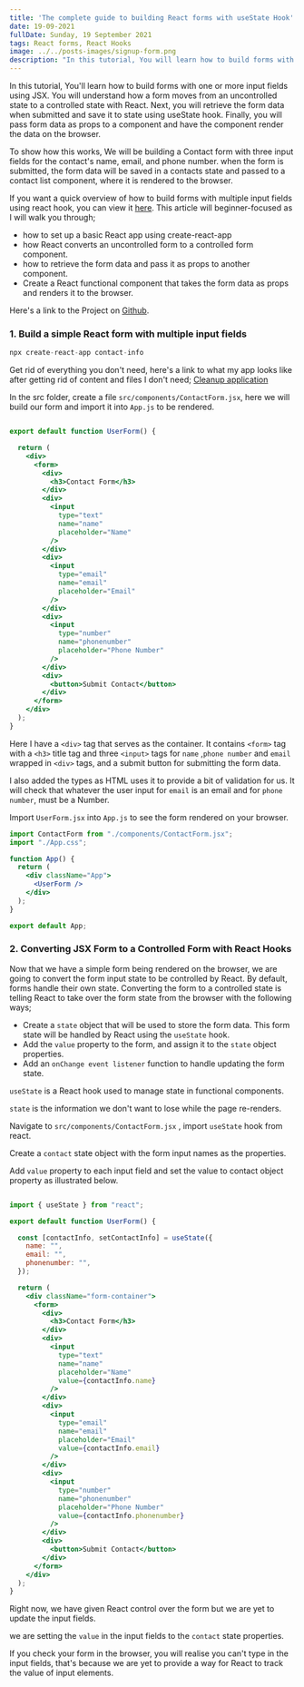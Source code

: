 ```yaml
---
title: 'The complete guide to building React forms with useState Hook'
date: 19-09-2021
fullDate: Sunday, 19 September 2021
tags: React forms, React Hooks
image: ../../posts-images/signup-form.png
description: "In this tutorial, You will learn how to build forms with one or more input fields using JSX. You will retrieve the form data when submitted and save it to state using useState hook."
---
```


In this tutorial, You'll learn how to build forms with one or more input fields using JSX. You will understand how a form moves from an uncontrolled state to a controlled state with React. 
Next, you will retrieve the form data when submitted and save it to state using useState hook. Finally, you will pass form data as props to a component and have the component render the data on the browser.

To show how this works, We will be building a Contact form with three input fields for the contact's name, email, and phone number. when the form is submitted, the form data will be saved in a contacts state and passed to a contact list component, where it is rendered to the browser.

If you want a quick overview of how to build forms with multiple input fields using react hook, you can view it [here](https://www.agirl.codes/post/how-to-build-forms-with-multiple-input-fields-using-react-hooks). This article will beginner-focused as I will walk you through;

- how to set up a basic React app using create-react-app
- how React converts an uncontrolled form to a controlled form component.
- how to retrieve the form data and pass it as props to another component.
- Create a React functional component that takes the form data as props and renders it to the browser.

Here's a link to the Project on [Github](https://github.com/Kellswork/contact-info).

### 1. Build a simple React form with multiple input fields

```jsx
npx create-react-app contact-info

```

Get rid of everything you don't need, here's a link to what my app looks like after getting rid of content and files I don't need; [Cleanup application](https://github.com/Kellswork/contact-info/tree/cleanup-application)

In the src folder, create a file `src/components/ContactForm.jsx`, here we will build our form and import it into `App.js` to be rendered.


```jsx

export default function UserForm() {

  return (
    <div>
      <form>
        <div>
          <h3>Contact Form</h3>
        </div>
        <div>
          <input
            type="text"
            name="name"
            placeholder="Name"
          />
        </div>
        <div>
          <input
            type="email"
            name="email"
            placeholder="Email"
          />
        </div>
        <div>
          <input
            type="number"
            name="phonenumber"
            placeholder="Phone Number"
          />
        </div>
        <div>
          <button>Submit Contact</button>
        </div>
      </form>
    </div>
  );
}

```

Here I have a `<div>` tag that serves as the container. It contains `<form>` tag with a `<h3>` title tag and three `<input>` tags for `name` ,`phone number` and `email` wrapped in `<div>` tags, and a submit button for submitting the form data.

 I also added the types as HTML uses it to provide a bit of validation for us. It will check that whatever the user input for `email` is an email and for `phone number`, must be a Number.

Import `UserForm.jsx` into `App.js` to see the form rendered on your browser.

``` jsx
import ContactForm from "./components/ContactForm.jsx";
import "./App.css";

function App() {
  return (
    <div className="App">
      <UserForm />
    </div>
  );
}

export default App;

```
### 2. Converting JSX Form to a Controlled Form with React Hooks

Now that we have a simple form being rendered on the browser, we are going to convert the form input state to be controlled by React. By default, forms handle their own state. Converting the form to a controlled state is telling React to take over the form state from the browser with the following ways;

- Create a `state` object that will be used to store the form data. This form state will be handled by React using the `useState` hook.
- Add the `value` property to the form, and assign it to the `state` object properties.
- Add an `onChange event listener` function to handle updating the form state.

`useState` is a React hook used to manage state in functional components. 

`state` is the information we don't want to lose while the page re-renders.

Navigate to `src/components/ContactForm.jsx` , import `useState` hook from react.

Create a  `contact` state object with the form input names as the properties.

Add `value` property to each input field and set the value to contact object property as illustrated below.


```jsx

import { useState } from "react";

export default function UserForm() {

  const [contactInfo, setContactInfo] = useState({
    name: "",
    email: "",
    phonenumber: "",
  });

  return (
    <div className="form-container">
      <form>
        <div>
          <h3>Contact Form</h3>
        </div>
        <div>
          <input
            type="text"
            name="name"
            placeholder="Name"
            value={contactInfo.name}
          />
        </div>
        <div>
          <input
            type="email"
            name="email"
            placeholder="Email"
            value={contactInfo.email}
          />
        </div>
        <div>
          <input
            type="number"
            name="phonenumber"
            placeholder="Phone Number"
            value={contactInfo.phonenumber}
          />
        </div>
        <div>
          <button>Submit Contact</button>
        </div>
      </form>
    </div>
  );
}

```

Right now, we have given React control over the form but we are yet to update the input fields.

we are setting the `value` in the input fields to the `contact` state properties.

 If you check your form in the browser, you will realise you can't type in the input fields, that's because we are yet to provide a way for React to track the value of input elements.
 
